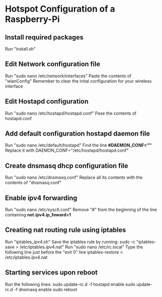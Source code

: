 # Hotspot Configuration of a Raspberry-Pi

## Install required packages
Run "install.sh" 

## Edit Network configuration file
Run "sudo nano /etc/network/interfaces"
Paste the contents of "wlanConfig"
Remember to clear the inital configuration for your wireless interface

## Edit Hostapd configuration
Run "sudo nano /etc/hostapd/hostapd.conf"
Pase the contents of hostapd.conf

## Add default configuration hostapd daemon file
Run "sudo nano /etc/default/hostapd"
Find the line __#DAEMON_CONF=""__
Replace it with  DAEMON_CONF="/etc/hostapd/hostapd.conf"

## Create dnsmasq dhcp configuration file
Run "sudo nano /etc/dnsmasq.conf"
Replace all its contents with the contents of "dnsmasq.conf"

## Enable ipv4 forwarding
Run "sudo nano /etc/sysctl.conf"
Remove "#" from the beginning of the line containing __net.ipv4.ip_foward=1__

## Creating nat routing rule using iptables
Run "iptables_ipv4.sh"
Save the iptables rule by running: sudo -c "iptables-save > /etc/iptables.ipv4.nat"
Run "sudo nano /etc/rc.local"
Type the following line just before the "exit 0" line
iptables-restore < /etc/iptables.ipv4.nat

## Starting services upon reboot
Run the following lines:
sudo update-rc.d -f hostapd enable
sudo update-rc.d -f dnsmasq enable
sudo reboot

